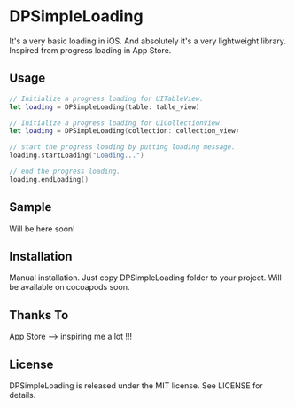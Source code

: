 # DPSimpleLoading

It's a very basic loading in iOS. And absolutely it's a very lightweight library.
Inspired from progress loading in App Store.

## Usage

``` swift
// Initialize a progress loading for UITableView.
let loading = DPSimpleLoading(table: table_view)

// Initialize a progress loading for UICollectionView.
let loading = DPSimpleLoading(collection: collection_view)

// start the progress loading by putting loading message.
loading.startLoading("Loading...")

// end the progress loading.
loading.endLoading()
```

## Sample

Will be here soon!

## Installation

Manual installation. Just copy DPSimpleLoading folder to your project.
Will be available on cocoapods soon.

## Thanks To

App Store --> inspiring me a lot !!!

## License

DPSimpleLoading is released under the MIT license. See LICENSE for details.
